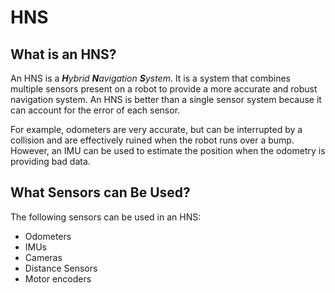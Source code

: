 # HNS

## What is an HNS?
An HNS is a _**H**ybrid **N**avigation **S**ystem_. 
It is a system that combines multiple sensors present on a robot to provide a more accurate and robust navigation system.
An HNS is better than a single sensor system because it can account for the error of each sensor.

For example, odometers are very accurate, but can be interrupted by a collision and are effectively ruined when the robot runs over a bump.
However, an IMU can be used to estimate the position when the odometry is providing bad data.

## What Sensors can Be Used?
The following sensors can be used in an HNS:
- Odometers
- IMUs
- Cameras
- Distance Sensors
- Motor encoders